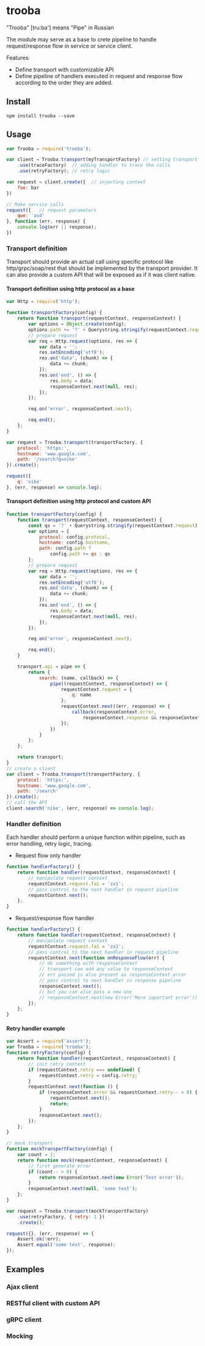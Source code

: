 # trooba

"Trooba" [tru:ba'] means "Pipe" in Russian

The module may serve as a base to crete pipeline to handle request/response flow in service or service client.

Features:
* Define transport with customizable API
* Define pipeline of handlers executed in request and response flow according to the order they are added.

## Install

```
npm install trooba --save
```

## Usage

```js
var Trooba = require('trooba');

var client = Trooba.transport(myTransportFactory) // setting transport or you can use module reference
    .use(traceFactory)  // adding handler to trace the calls
    .use(retryFactory); // retry logic

var request = client.create({  // injecting context
    foo: bar   
})

// Make service calls
request({   // request parameters
    qwe: 'asd'
}, function (err, response) {
    console.log(err || response);
})
```

### Transport definition

Transport should provide an actual call using specific protocol like http/grpc/soap/rest that should be implemented by the transport provider.
It can also provide a custom API that will be exposed as if it was client native.

#### Transport definition using http protocol as a base
```js
var Http = require('http');

function transportFactory(config) {
    return function transport(requestContext, responseContext) {
        var options = Object.create(config);
        options.path += '?' + Querystring.stringify(requestContext.request);
        // prepare request
        var req = Http.request(options, res => {
            var data = '';
            res.setEncoding('utf8');
            res.on('data', (chunk) => {
                data += chunk;
            });
            res.on('end', () => {
                res.body = data;
                responseContext.next(null, res);
            });
        });

        req.on('error', responseContext.next);

        req.end();
    };
}

var request = Trooba.transport(transportFactory, {
    protocol: 'https:',
    hostname: 'www.google.com',
    path: '/search?q=nike'
}).create();

request({
    q: 'nike'
}, (err, response) => console.log);
```

#### Transport definition using http protocol and custom API

```js
function transportFactory(config) {
    function transport(requestContext, responseContext) {
        const qs = '?' + Querystring.stringify(requestContext.request);
        var options = {
            protocol: config.protocol,
            hostname: config.hostname,
            path: config.path ?
                config.path += qs : qs
        };
        // prepare request
        var req = Http.request(options, res => {
            var data = '';
            res.setEncoding('utf8');
            res.on('data', (chunk) => {
                data += chunk;
            });
            res.on('end', () => {
                res.body = data;
                responseContext.next(null, res);
            });
        });

        req.on('error', responseContext.next);

        req.end();
    }

    transport.api = pipe => {
        return {
            search: (name, callback) => {
                pipe((requestContext, responseContext) => {
                    requestContext.request = {
                        q: name
                    };
                    requestContext.next((err, response) => {
                        callback(responseContext.error,
                            responseContext.response && responseContext.response.body);
                    });
                })
            }
        };
    };

    return transport;
}
// create a client
var client = Trooba.transport(transportFactory, {
    protocol: 'https:',
    hostname: 'www.google.com',
    path: '/search'
}).create();
// call the API
client.search('nike', (err, response) => console.log);
```

### Handler definition

Each handler should perform a unique function within pipeline, such as error handling, retry logic, tracing.

* Request flow only handler

```js
function handlerFactory() {
    return function handler(requestContext, responseContext) {
        // manipulate request context
        requestContext.request.fa1 = 'zx1';
        // pass control to the next handler in request pipeline
        requestContext.next();
    };
}
```

* Request/response flow handler

```js
function handlerFactory() {
    return function handler(requestContext, responseContext) {
        // manipulate request context
        requestContext.request.fa1 = 'zx1';
        // pass control to the next handler in request pipeline
        requestContext.next(function onResponseFlow(err) {
            // do something with responseContext
            // transport can add any value to responseContext
            // err passed is also present as responseContext.error
            // pass control to next handler in response pipeline
            responseContext.next();
            // but you can also pass a new one
            // responseContext.next(new Error('More important error'))
        });
    };
}
```

#### Retry handler example

```js
var Assert = require('assert');
var Trooba = require('trooba');
function retryFactory(config) {
    return function handler(requestContext, responseContext) {
        // init retry context
        if (requestContext.retry === undefined) {
            requestContext.retry = config.retry;
        }
        requestContext.next(function () {
            if (responseContext.error && requestContext.retry-- > 0) {
                requestContext.next();
                return;
            }
            responseContext.next();
        });
    };
}

// mock transport
function mockTransportFactory(config) {
    var count = 1;
    return function mock(requestContext, responseContext) {
        // first generate error
        if (count-- > 0) {
            return responseContext.next(new Error('Test error'));
        }
        responseContext.next(null, 'some text');
    };
}

var request = Trooba.transport(mockTransportFactory)
    .use(retryFactory, { retry: 1 })
    .create();

request({}, (err, response) => {
    Assert.ok(!err);
    Assert.equal('some text', response);
});
```

## Examples

### Ajax client

### RESTful client with custom API

### gRPC client

### Mocking
